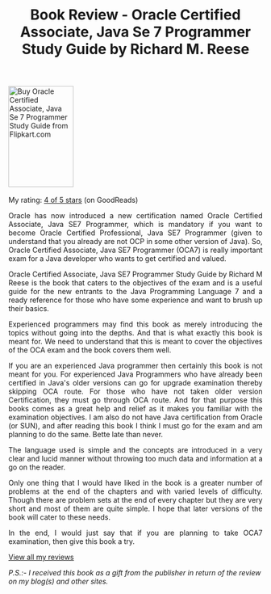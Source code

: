﻿---
layout: post
title: Book Review - Oracle Certified Associate, Java Se 7 Programmer Study Guide by Richard M. Reese
summary: Oracle has now introduced a new certification named Oracle Certified Associate, Java SE7 Programmer, which is mandatory if you want to become Oracle Certified Professional, Java SE7 Programmer (given to understand that you already are not OCP in some other version of Java). So, Oracle Certified Associate, Java SE7 Programmer (OCA7) is really important exam for a Java developer who wants to get certified and valued. 
---

<a href="http://www.flipkart.com/oracle-certified-associate-Java-se-7-programmer-study-guide-1849687323/p/itmdd5czxmuuyvfw?pid=9781849687324&amp;affid=palakmathu"><img title="Buy Oracle Certified Associate, Java Se 7 Programmer Study Guide from Flipkart.com" alt="Buy Oracle Certified Associate, Java Se 7 Programmer Study Guide from Flipkart.com" src="http://techjaunt.files.wordpress.com/2012/11/oca7.jpg" height="200" width="129" /></a> <a href="http://www.flipkart.com/oracle-certified-associate-Java-se-7-programmer-study-guide-1849687323/p/itmdd5czxmuuyvfw?pid=9781849687324&amp;affid=palakmathu"><img alt="" src="http://img8a.flixcart.com/www/prod/images/buy_btn_1-161e3e31.png" /></a>

My rating: <a href="http://www.goodreads.com/review/show/455594841">4 of 5 stars</a>&nbsp;(on GoodReads)</p>
<p style="text-align:justify;">Oracle has now introduced a new certification named Oracle Certified Associate, Java SE7 Programmer, which is mandatory if you want to become Oracle Certified Professional, Java SE7 Programmer (given to understand that you already are not OCP in some other version of Java). So, Oracle Certified Associate, Java SE7 Programmer (OCA7) is really important exam for a Java developer who wants to get certified and valued.</p>
<p style="text-align:justify;">Oracle Certified Associate, Java SE7 Programmer Study Guide by Richard M Reese is the book that caters to the objectives of the exam and is a useful guide for the new entrants to the Java Programming Language 7 and a ready reference for those who have some experience and want to brush up their basics.</p>
<p style="text-align:justify;">Experienced programmers may find this book as merely introducing the topics without going into the depths. And that is what exactly this book is meant for. We need to understand that this is meant to cover the objectives of the OCA exam and the book covers them well.</p>
<p style="text-align:justify;">If you are an experienced Java programmer then certainly this book is not meant for you. For experienced Java Programmers who have already been certified in Java's older versions can go for upgrade examination thereby skipping OCA route. For those who have not taken older version Certification, they must go through OCA route. And for that purpose this books comes as a great help and relief as it makes you familiar with the examination objectives. I am also do not have Java certification from Oracle (or SUN), and after reading this book I think I must go for the exam and am planning to do the same. Bette late than never.</p>
<p style="text-align:justify;">The language used is simple and the concepts are introduced in a very clear and lucid manner without throwing too much data and information at a go on the reader.</p>
<p style="text-align:justify;">Only one thing that I would have liked in the book is a greater number of problems at the end of the chapters and with varied levels of difficulty. Though there are problem sets at the end of every chapter but they are very short and most of them are quite simple. I hope that later versions of the book will cater to these needs.</p>
<p style="text-align:justify;">In the end, I would just say that if you are planning to take OCA7 examination, then give this book a try.</p>
<p style="text-align:justify;"><a href="http://www.goodreads.com/review/list/1863824-palak-mathur">View all my reviews</a></p>
<p style="text-align:justify;">

<em>P.S.:- I received this book as a gift from the publisher in return of the review on my blog(s) and other sites.&nbsp;</em></p>

